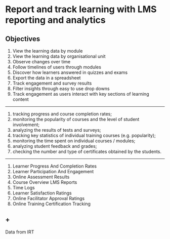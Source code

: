 # Report and track learning with LMS reporting and analytics

## Objectives

1. View the learning data by module
1. View the learning data by organisational unit
1. Observe changes over time
1. Follow timelines of users through modules
1. Discover how learners answered in quizzes and exams
1. Export the data in a spreadsheet
1. Track engagement and survey results
1. Filter insights through easy to use drop downs
1. Track engagement as users interact with key sections of learning content


---------

1. tracking progress and course completion rates;
1. monitoring the popularity of courses and the level of student involvement;
1. analyzing the results of tests and surveys;
1. tracking key statistics of individual training courses (e.g. popularity);
1. monitoring the time spent on individual courses / modules;
1. analyzing student feedback and grades;
1. checking the number and type of certificates obtained by the students.

---------

1. Learner Progress And Completion Rates
1. Learner Participation And Engagement
1. Online Assessment Results
1. Course Overview LMS Reports
1. Time Logs
1. Learner Satisfaction Ratings
1. Online Facilitator Approval Ratings
1. Online Training Certification Tracking

## +

Data from IRT


